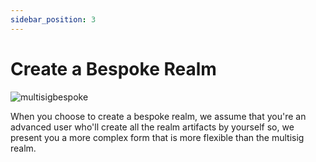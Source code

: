 ```yaml
---
sidebar_position: 3
---
```


# Create a Bespoke Realm

![multisigbespoke](/img/multisig-realm/multisig-bespoke.png)

When you choose to create a bespoke realm, we assume that you're an advanced user who'll create all the realm artifacts by yourself so, we present you a more complex form that is more flexible than the multisig realm.
